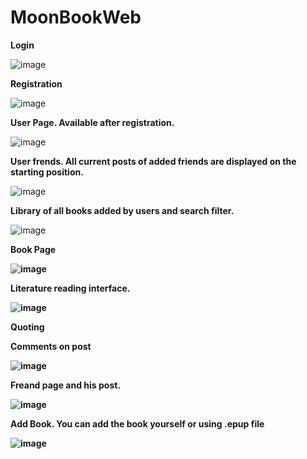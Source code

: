 # MoonBookWeb
<b>Login</b>

![image](https://user-images.githubusercontent.com/99391531/193822367-8ed0e0d6-044e-45b1-b4ce-0aaa41f1a540.png)

<b>Registration</b>

![image](https://user-images.githubusercontent.com/99391531/193822513-bec82cd5-fb73-4cdd-a1f3-357b38b7c3a2.png)

<b>User Page. Available after registration.</b>

![image](https://user-images.githubusercontent.com/99391531/197336314-4fa0af2b-2c2f-4e78-9668-c751ac9ba25b.png)

<b>User frends. All current posts of added friends are displayed on the starting position.</b>

![image](https://user-images.githubusercontent.com/99391531/193823164-53de4bdc-6762-4375-b68c-1015b9ae5448.png)

<b>Library of all books added by users and search filter.</b>

![image](https://user-images.githubusercontent.com/99391531/192140661-4715a1c0-47e2-4dc7-82dd-b3e4cdc69b20.png)

<b>Book Page<p>

![image](https://user-images.githubusercontent.com/99391531/200919745-c4fc0ad4-661e-4235-af35-d1eead8f5f2a.png)

<b>Literature reading interface.</b>

![image](https://user-images.githubusercontent.com/99391531/193823790-d7188ead-b977-4cd4-916a-e4c2fc253d6e.png)

<b>Quoting</b>

<b>Comments on post</b>

![image](https://user-images.githubusercontent.com/99391531/197336373-376af693-b425-4268-b54b-4b70d75d9658.png)

<b>Freand page and his post.</b>

![image](https://user-images.githubusercontent.com/99391531/193824000-e94a7aef-73c2-4ca6-b4e6-8e30fe165557.png)

<b>Add Book. You can add the book yourself or using .epup file</b>

![image](https://user-images.githubusercontent.com/99391531/193824337-16d7e899-4f45-495f-9b02-f806917f00b7.png)

